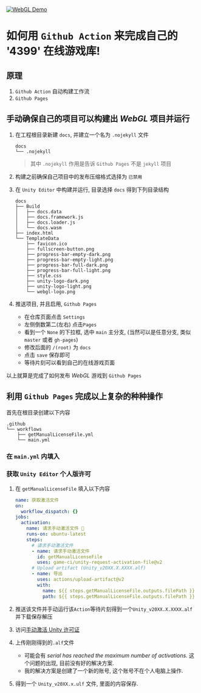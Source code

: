 [![WebGL Demo](https://img.shields.io/badge/demo-WebGL-orange.svg?style=flat&logo=google-chrome&logoColor=white&cacheSeconds=2592000)](https://danyow.github.io/demo_github_action/)

# 如何用 `Github Action` 来完成自己的 '4399' 在线游戏库!

## 原理

1. `Github Action` 自动构建工作流
2. `Github Pages`

## 手动确保自己的项目可以构建出 _WebGL_ 项目并运行

1. 在工程根目录新建 `docs`, 并建立一个名为 `.nojekyll` 文件

    ```tree
    docs
    └── .nojekyll
    ```

   > 其中 `.nojekyll` 作用是告诉 `Github Pages` 不是 `jekyll` 项目

2. 构建之前确保自己项目中的发布压缩格式选择为 `已禁用`

3. 在 `Unity Editor` 中构建并运行, 目录选择 `docs` 得到下列目录结构

    ```tree
    docs
    ├── Build
    │   ├── docs.data
    │   ├── docs.framework.js
    │   ├── docs.loader.js
    │   └── docs.wasm
    ├── index.html
    └── TemplateData
        ├── favicon.ico
        ├── fullscreen-button.png
        ├── progress-bar-empty-dark.png
        ├── progress-bar-empty-light.png
        ├── progress-bar-full-dark.png
        ├── progress-bar-full-light.png
        ├── style.css
        ├── unity-logo-dark.png
        ├── unity-logo-light.png
        └── webgl-logo.png
    ```

4. 推送项目, 并且启用, `Github Pages`
    - 在仓库页面点击 `Settings`
    - 左侧倒数第二(左右) 点击`Pages`
    - 看到一个 `None` 的下拉框, 选中 `main` 主分支, (当然可以是任意分支, 类似 `master` 或者 `gh-pages`)
    - 修改后面的 `/(root)` 为 `docs`
    - 点击 `save` 保存即可
    - 等待片刻可以看到自己的在线游戏页面

以上就算是完成了如何发布 _WebGL_ 游戏到 `Github Pages`

## 利用 `Github Pages` 完成以上复杂的种种操作

首先在根目录创建以下内容

```tree
.github
└── workflows
    ├── getManualLicenseFile.yml
    └── main.yml
```

### 在 `main.yml` 内填入


### 获取 `Unity Editor` 个人版许可

1. 在 `getManualLicenseFile` 填入以下内容

   ```yml
   name: 获取激活文件
   on:
     workflow_dispatch: {}
   jobs:
     activation:
       name: 请求手动激活文件 🔑
       runs-on: ubuntu-latest
       steps:
         # 请求手动激活文件
         - name: 请求手动激活文件
           id: getManualLicenseFile
           uses: game-ci/unity-request-activation-file@v2
         # Upload artifact (Unity_v20XX.X.XXXX.alf)
         - name: 导出
           uses: actions/upload-artifact@v2
           with:
             name: ${{ steps.getManualLicenseFile.outputs.filePath }}
             path: ${{ steps.getManualLicenseFile.outputs.filePath }}
   ```

2. 推送该文件并手动运行该`Action`等待片刻得到一个`Unity_v20XX.X.XXXX.alf`并下载保存解压
3. 访问[手动激活 Unity 许可证](https://license.unity3d.com/manual)
4. 上传刚刚得到的`.alf`文件
   - 可能会有 _serial has reached the maximum number of activations._ 这个问题的出现, 目前没有好的解决方案. 
   - 我的解决方案是创建了一个新的账号, 这个账号不在个人电脑上操作.
5. 得到一个 `Unity_v20XX.x.ulf` 文件, 里面的内容保存.
